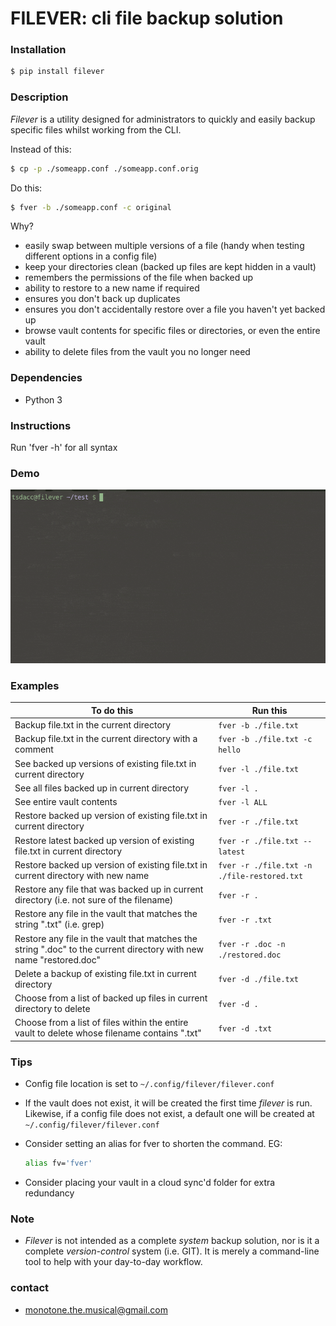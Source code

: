 # FILEVER: cli file backup solution #

### Installation

```sh
$ pip install filever
```

### Description

*Filever* is a utility designed for administrators to quickly and easily backup specific files whilst working from the CLI.

Instead of this:

```sh
$ cp -p ./someapp.conf ./someapp.conf.orig
```

Do this:

```sh
$ fver -b ./someapp.conf -c original
```

Why?

 - easily swap between multiple versions of a file (handy when testing different options in a config file)
 - keep your directories clean (backed up files are kept hidden in a vault)
 - remembers the permissions of the file when backed up
 - ability to restore to a new name if required
 - ensures you don't back up duplicates
 - ensures you don't accidentally restore over a file you haven't yet backed up
 - browse vault contents for specific files or directories, or even the entire vault
 - ability to delete files from the vault you no longer need

### Dependencies

 - Python 3

### Instructions ###

Run 'fver -h' for all syntax

### Demo ###

![](./filever.gif)

### Examples ###

| To do this | Run this |
| ---------- | -------- |
| Backup file.txt in the current directory | ```fver -b ./file.txt``` |
| Backup file.txt in the current directory with a comment | ```fver -b ./file.txt -c hello``` | 
| See backed up versions of existing file.txt in current directory | ```fver -l ./file.txt``` | 
| See all files backed up in current directory | ```fver -l .``` |
| See entire vault contents | ```fver -l ALL``` | 
| Restore backed up version of existing file.txt in current directory | ```fver -r ./file.txt``` | 
| Restore latest backed up version of existing file.txt in current directory | ```fver -r ./file.txt --latest``` | 
| Restore backed up version of existing file.txt in current directory with new name | ```fver -r ./file.txt -n ./file-restored.txt``` | 
| Restore any file that was backed up in current directory (i.e. not sure of the filename) | ```fver -r .``` | 
| Restore any file in the vault that matches the string ".txt" (i.e. grep) | ```fver -r .txt``` | 
| Restore any file in the vault that matches the string ".doc" to the current directory with new name "restored.doc" | ```fver -r .doc -n ./restored.doc``` | 
| Delete a backup of existing file.txt in current directory | ```fver -d ./file.txt``` | 
| Choose from a list of backed up files in current directory to delete | ```fver -d .``` |
| Choose from a list of files within the entire vault to delete whose filename contains ".txt" | ```fver -d .txt``` |

### Tips ###

 - Config file location is set to ```~/.config/filever/filever.conf```

 - If the vault does not exist, it will be created the first time *filever* is run. Likewise, if a config file does not exist, a default one will be created at ```~/.config/filever/filever.conf```

 - Consider setting an alias for fver to shorten the command. EG:

    ```sh
    alias fv='fver'
    ```

 - Consider placing your vault in a cloud sync'd folder for extra redundancy

### Note ###

* *Filever* is not intended as a complete *system* backup solution, nor is it a complete *version-control* system (i.e. GIT). It is merely a command-line tool to help with your day-to-day workflow.

### contact ###

* monotone.the.musical@gmail.com
